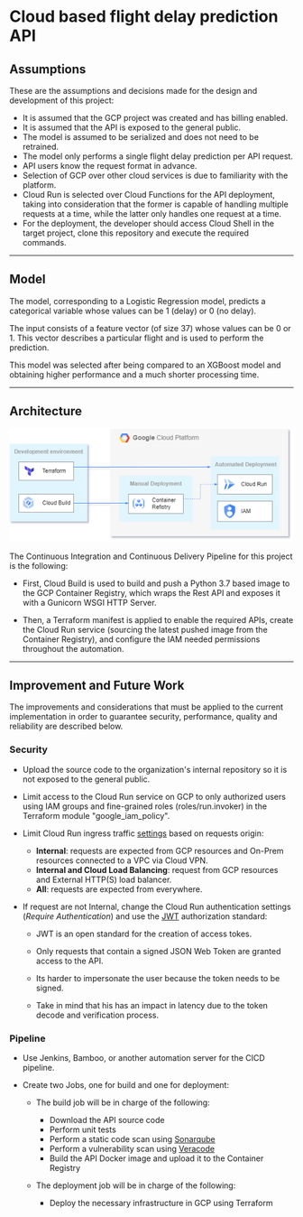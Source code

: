 # Cloud based flight delay prediction API

## Assumptions

These are the assumptions and decisions made for the design and development of this project:

- It is assumed that the GCP project was created and has billing enabled.
- It is assumed that the API is exposed to the general public.
- The model is assumed to be serialized and does not need to be retrained.
- The model only performs a single flight delay prediction per API request.
- API users know the request format in advance.
- Selection of GCP over other cloud services is due to familiarity with the platform.
- Cloud Run is selected over Cloud Functions for the API deployment, taking into consideration that the former is capable of handling multiple requests at a time, while the latter only handles one request at a time.
- For the deployment, the developer should access Cloud Shell in the target project, clone this repository and execute the required commands.

---

## Model

The model, corresponding to a Logistic Regression model, predicts a categorical variable whose values can be 1 (delay) or 0 (no delay).

The input consists of a feature vector (of size 37) whose values can be 0 or 1. This vector describes a particular flight and is used to perform the prediction.

This model was selected after being compared to an XGBoost model and obtaining higher performance and a much shorter processing time.

---

## Architecture

![Architecture diagram](/media/architecture.png)

The Continuous Integration and Continuous Delivery Pipeline for this project is the following:

- First, Cloud Build is used to build and push a Python 3.7 based image to the GCP Container Registry, which wraps the Rest API and exposes it with a Gunicorn WSGI HTTP Server.

- Then, a Terraform manifest is applied to enable the required APIs, create the Cloud Run service (sourcing the latest pushed image from the Container Registry), and configure the IAM needed permissions throughout the automation.

---

## Improvement and Future Work

The improvements and considerations that must be applied to the current implementation in order to guarantee security, performance, quality and reliability are described below.

### Security

- Upload the source code to the organization's internal repository so it is not exposed to the general public.

- Limit access to the Cloud Run service on GCP to only authorized users using IAM groups and fine-grained roles (roles/run.invoker) in the Terraform module "google_iam_policy".

- Limit Cloud Run ingress traffic [settings](https://cloud.google.com/run/docs/securing/ingress) based on requests origin:

    - **Internal**: requests are expected from GCP resources and On-Prem resources connected to a VPC via Cloud VPN.
    - **Internal and Cloud Load Balancing**: request from GCP resources and External HTTP(S) load balancer.
    - **All**: requests are expected from everywhere.

- If request are not Internal, change the Cloud Run authentication settings (*Require Authentication*) and use the [JWT](https://jwt.io/introduction) authorization standard:

    - JWT is an open standard for the creation of access tokes.
    
    - Only requests that contain a signed JSON Web Token are granted access to the API.

    - Its harder to impersonate the user because the token needs to be signed.

    - Take in mind that his has an impact in latency due to the token decode and verification process.

### Pipeline

- Use Jenkins, Bamboo, or another automation server for the CICD pipeline.

- Create two Jobs, one for build and one for deployment:

    - The build job will be in charge of the following:

        - Download the API source code
        - Perform unit tests
        - Perform a static code scan using [Sonarqube](https://docs.sonarqube.org/latest/)
        - Perform a vulnerability scan using [Veracode](https://www.veracode.com)
        - Build the API Docker image and upload it to the Container Registry

    - The deployment job will be in charge of the following:

        - Deploy the necessary infrastructure in GCP using Terraform